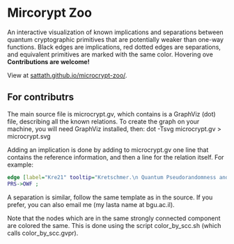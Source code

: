 # Mircorypt Zoo
An interactive visualization of known implications and separations between quantum cryptographic primitives that are potentially weaker than one-way functions. Black edges are implications, red dotted edges are separations, and equivalent primitives are marked with the same color. Hovering ove
**Contributions are welcome!**

View at [sattath.github.io/microcrypt-zoo/](https://sattath.github.io/microcrypt-zoo/).

## For contributrs

The main source file is microcrypt.gv, which contains is a GraphViz (dot) file, describing all the known relations. To create the graph on your machine, you will need GraphViz installed, then:
dot -Tsvg microcrypt.gv > microcrypt.svg 

Adding an implication is done by adding to microcrypt.gv one line that contains the reference information, and then a line for the relation itself. For example:

```dot 
edge [label="Kre21" tooltip="Kretschmer.\n Quantum Pseudorandomness and Classical Complexity.\n TQC21. " URL="https://drops.dagstuhl.de/opus/volltexte/2021/13997"]
PRS->OWF ; 
```

A separation is similar, follow the same template as in the source. If you prefer, you can also email me (my lasta name at bgu.ac.il).

Note that the nodes which are in the same strongly connected component are colored the same. This is done using the script color_by_scc.sh (which calls color_by_scc.gvpr). 


